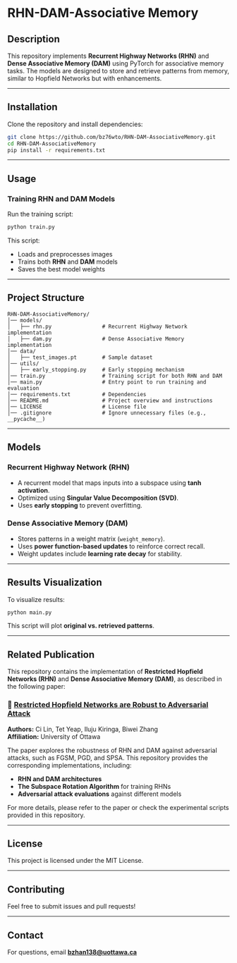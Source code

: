 # RHN-DAM-Associative Memory

## Description
This repository implements **Recurrent Highway Networks (RHN)** and **Dense Associative Memory (DAM)** using PyTorch for associative memory tasks. The models are designed to store and retrieve patterns from memory, similar to Hopfield Networks but with enhancements.

---

## **Installation**
Clone the repository and install dependencies:
```bash
git clone https://github.com/bz76wto/RHN-DAM-AssociativeMemory.git
cd RHN-DAM-AssociativeMemory
pip install -r requirements.txt
```
---

## **Usage**
### **Training RHN and DAM Models**
Run the training script:
```bash
python train.py
```
This script:
- Loads and preprocesses images
- Trains both **RHN** and **DAM** models
- Saves the best model weights

---

## **Project Structure**
```
RHN-DAM-AssociativeMemory/
│── models/
│   ├── rhn.py                # Recurrent Highway Network implementation
│   ├── dam.py                # Dense Associative Memory implementation
│── data/
│   ├── test_images.pt        # Sample dataset
│── utils/
│   ├── early_stopping.py     # Early stopping mechanism
│── train.py                  # Training script for both RHN and DAM
│── main.py                   # Entry point to run training and evaluation
│── requirements.txt          # Dependencies
│── README.md                 # Project overview and instructions
│── LICENSE                   # License file
│── .gitignore                # Ignore unnecessary files (e.g., __pycache__)
```

---

## **Models**
### **Recurrent Highway Network (RHN)**
- A recurrent model that maps inputs into a subspace using **tanh activation**.
- Optimized using **Singular Value Decomposition (SVD)**.
- Uses **early stopping** to prevent overfitting.

### **Dense Associative Memory (DAM)**
- Stores patterns in a weight matrix (`weight_memory`).
- Uses **power function-based updates** to reinforce correct recall.
- Weight updates include **learning rate decay** for stability.

---

## **Results Visualization**
To visualize results:
```bash
python main.py
```
This script will plot **original vs. retrieved patterns**.

---

## Related Publication

This repository contains the implementation of **Restricted Hopfield Networks (RHN)** and **Dense Associative Memory (DAM)**, as described in the following paper:

### 📄 [Restricted Hopfield Networks are Robust to Adversarial Attack](#)  
**Authors:** Ci Lin, Tet Yeap, Iluju Kiringa, Biwei Zhang  
**Affiliation:** University of Ottawa  

The paper explores the robustness of RHN and DAM against adversarial attacks, such as FGSM, PGD, and SPSA. This repository provides the corresponding implementations, including:

- **RHN and DAM architectures**
- **The Subspace Rotation Algorithm** for training RHNs
- **Adversarial attack evaluations** against different models

For more details, please refer to the paper or check the experimental scripts provided in this repository.

---

## **License**
This project is licensed under the MIT License.

---

## **Contributing**
Feel free to submit issues and pull requests!

---

## **Contact**
For questions, email **bzhan138@uottawa.ca**
